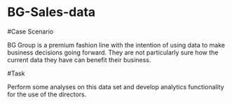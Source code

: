 # BG-Sales-data
#Case Scenario

BG Group is a premium fashion line with the intention of using data to make business decisions going forward.
They are not particularly sure how the current data they have can benefit their business. 

#Task

Perform some analyses on this data set and develop analytics functionality for the use of the directors.
